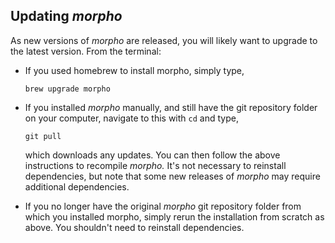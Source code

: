 ## Updating *morpho*

As new versions of *morpho* are released, you will likely want to
upgrade to the latest version. From the terminal:

-   If you used homebrew to install morpho, simply type,

        brew upgrade morpho

-   If you installed *morpho* manually, and still have the git
    repository folder on your computer, navigate to this with `cd` and
    type,

        git pull

    which downloads any updates. You can then follow the above
    instructions to recompile *morpho.* It's not necessary to reinstall
    dependencies, but note that some new releases of *morpho* may
    require additional dependencies.

-   If you no longer have the original *morpho* git repository folder
    from which you installed morpho, simply rerun the installation from
    scratch as above. You shouldn't need to reinstall dependencies.

